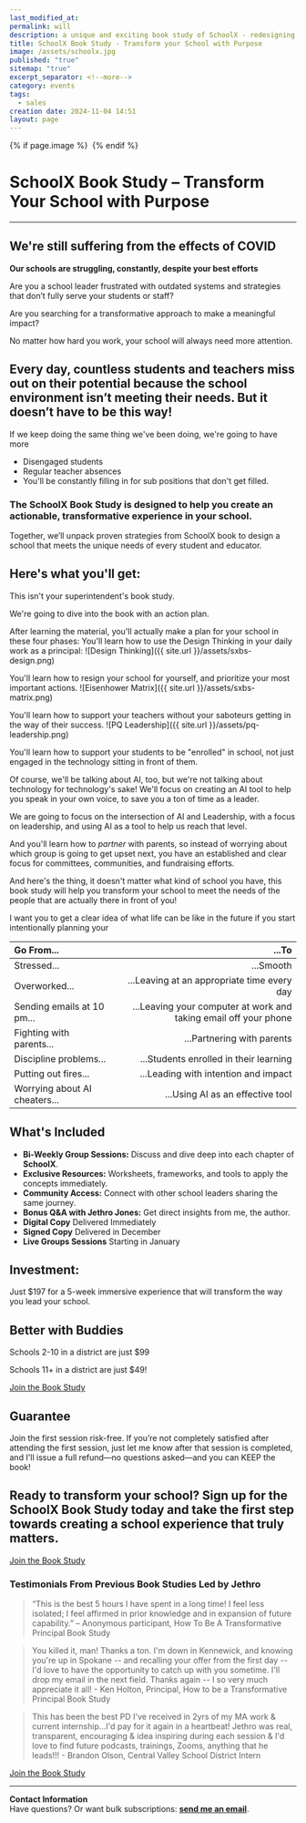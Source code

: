 ```yaml
---
last_modified_at: 
permalink: will
description: a unique and exciting book study of SchoolX - redesigning your school for the people right in front of you.
title: SchoolX Book Study - Transform your School with Purpose
image: /assets/schoolx.jpg
published: "true"
sitemap: "true"
excerpt_separator: <!--more-->
category: events
tags:
  - sales
creation date: 2024-11-04 14:51
layout: page
---
```



{% if page.image %} <img src="{{ page.image }}" alt=""> {% endif %}

# SchoolX Book Study – Transform Your School with Purpose

---

## We're still suffering from the effects of COVID
**Our schools are struggling, constantly, despite your best efforts**

Are you a school leader frustrated with outdated systems and strategies that don’t fully serve your students or staff? 

Are you searching for a transformative approach to make a meaningful impact?

No matter how hard you work, your school will always need more attention. 
## Every day, countless students and teachers miss out on their potential because the school environment isn’t meeting their needs. But it doesn’t have to be this way!
If we keep doing the same thing we've been doing, we're going to have more
- Disengaged students
- Regular teacher absences
- You'll be constantly filling in for sub positions that don't get filled. 
### The SchoolX Book Study is designed to help you create an actionable, transformative experience in your school. 

Together, we’ll unpack proven strategies from SchoolX book to design a school that meets the unique needs of every student and educator.

## Here's what you'll get:
This isn't your superintendent's book study. 

We're going to dive into the book with an action plan. 

After learning the material, you'll actually make a plan for your school in these four phases:
You'll learn how to use the Design Thinking in your daily work as a principal:
![Design Thinking]({{ site.url }}/assets/sxbs-design.png)


You'll learn how to resign your school for yourself, and prioritize your most important actions. 
![Eisenhower Matrix]({{ site.url }}/assets/sxbs-matrix.png)


You'll learn how to support your teachers without your saboteurs getting in the way of their success. 
![PQ Leadership]({{ site.url }}/assets/pq-leadership.png)

You'll learn how to support your students to be "enrolled" in school, not just engaged in the technology sitting in front of them.

Of course, we'll be talking about AI, too, but we're not talking about technology for technology's sake! We'll focus on creating an AI tool to help you speak in your own voice, to save you a ton of time as a leader. 

We are going to focus on the intersection of AI and Leadership, with a focus on leadership, and using AI as a tool to help us reach that level.

And you'll learn how to  *partner* with parents, so instead of worrying about which group is going to get upset next, you have an established and clear focus for committees, communities, and fundraising efforts. 

And here's the thing, it doesn't matter what kind of school you have, this book study will help you transform your school to meet the needs of the people that are actually there in front of you!

I want you to get a clear idea of what life can be like in the future if you start intentionally planning your 

| Go From...                    |     |                                                            ...To |
| :---------------------------- | --- | ---------------------------------------------------------------: |
| Stressed...                   |     |                                                        ...Smooth |
| Overworked...                 |     |                      ...Leaving at an appropriate time every day |
| Sending emails at 10 pm...    |     | ...Leaving your computer at work and taking email off your phone |
| Fighting with parents...      |     |                                       ...Partnering with parents |
| Discipline problems...        |     |                           ...Students enrolled in their learning |
| Putting out fires...          |     |                             ...Leading with intention and impact |
| Worrying about AI cheaters... |     |                                 ...Using AI as an effective tool |


## What's Included

- **Bi-Weekly Group Sessions:** Discuss and dive deep into each chapter of **SchoolX**.
- **Exclusive Resources:** Worksheets, frameworks, and tools to apply the concepts immediately.
- **Community Access:** Connect with other school leaders sharing the same journey.
- **Bonus Q&A with Jethro Jones:** Get direct insights from me, the author.
- **Digital Copy** Delivered Immediately
- **Signed Copy** Delivered in December
- **Live Groups Sessions** Starting in January

## Investment:
Just $197 for a 5-week immersive experience that will transform the way you lead your school.

## Better with Buddies

Schools 2-10 in a district are just $99

Schools 11+ in a district are just $49! 
<script src="https://pages.jethrojones.com/commerce.js" async defer></script>
<a class="convertkit-button" href="https://pages.jethrojones.com/products/school-x-book-study?promo=WILL" data-commerce>Join the Book Study</a>

## Guarantee

Join the first session risk-free. If you’re not completely satisfied after attending the first session, just let me know after that session is completed, and I'll issue a full refund—no questions asked—and you can KEEP the book!
## Ready to transform your school? Sign up for the SchoolX Book Study today and take the first step towards creating a school experience that truly matters.
<script src="https://pages.jethrojones.com/commerce.js" async defer></script>
<a class="convertkit-button" href="https://pages.jethrojones.com/products/school-x-book-study?promo=WILL" data-commerce>Join the Book Study</a>


### Testimonials From Previous Book Studies Led by Jethro


> “This is the best 5 hours I have spent in a long time! I feel less isolated; I feel affirmed in prior knowledge and in expansion of future capability.” – Anonymous participant, How To Be A Transformative Principal Book Study



> You killed it, man! Thanks a ton. I'm down in Kennewick, and knowing you're up in Spokane -- and recalling your offer from the first day -- I'd love to have the opportunity to catch up with you sometime. I'll drop my email in the next field. Thanks again -- I so very much appreciate it all! - Ken Holton, Principal, How to be a Transformative Principal Book Study


> This has been the best PD I've received in 2yrs of my MA work & current internship...I'd pay for it again in a heartbeat! Jethro was real, transparent, encouraging & idea inspiring during each session & I'd love to find future podcasts, trainings, Zooms, anything that he leads!!! - Brandon Olson, Central Valley School District Intern

<script src="https://pages.jethrojones.com/commerce.js" async defer></script>
<a  class="convertkit-button" href="https://pages.jethrojones.com/products/school-x-book-study?promo=WILL"  data-commerce>Join the Book Study</a>

---

**Contact Information**  
Have questions? Or want bulk subscriptions: **[send me an email](mailto:jethro@transformativeprincipal.com)**.
